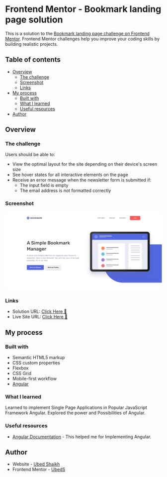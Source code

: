 # Frontend Mentor - Bookmark landing page solution

This is a solution to the [Bookmark landing page challenge on Frontend Mentor](https://www.frontendmentor.io/challenges/bookmark-landing-page-5d0b588a9edda32581d29158). Frontend Mentor challenges help you improve your coding skills by building realistic projects.

## Table of contents

- [Overview](#overview)
  - [The challenge](#the-challenge)
  - [Screenshot](#screenshot)
  - [Links](#links)
- [My process](#my-process)
  - [Built with](#built-with)
  - [What I learned](#what-i-learned)
  - [Useful resources](#useful-resources)
- [Author](#author)

## Overview

### The challenge

Users should be able to:

- View the optimal layout for the site depending on their device's screen size
- See hover states for all interactive elements on the page
- Receive an error message when the newsletter form is submitted if:
  - The input field is empty
  - The email address is not formatted correctly

### Screenshot

![](./screenshot.png)

### Links

- Solution URL: [Click Here 🚀](https://github.com/ubed90/bookmark-landing-page)
- Live Site URL: [Click Here 🚀](https://ubed90.github.io/bookmark-landing-page/)

## My process

### Built with

- Semantic HTML5 markup
- CSS custom properties
- Flexbox
- CSS Grid
- Mobile-first workflow
- [Angular](https://angular.io/)

### What I learned

Learned to implement Single Page Applications in Popular JavaScript Framework Angular. Explored the power and Possibilities of Angular.

### Useful resources

- [Angular Documentation](https://angular.io/) - This helped me for Implementing Angular.

## Author

- Website - [Ubed Shaikh](https://github.com/ubed90)
- Frontend Mentor - [UbedS](https://www.frontendmentor.io/profile/ubed90)
